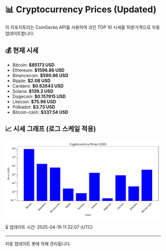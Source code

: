 
# 📊 Cryptocurrency Prices (Updated)

이 리포지토리는 CoinGecko API를 사용하여 코인 TOP 10 시세를 10분가격으로 자동 업데이트합니다.

## 💰 현재 시세
- Bitcoin: **$85173 USD**
- Ethereum: **$1596.86 USD**
- Binancecoin: **$590.86 USD**
- Ripple: **$2.08 USD**
- Cardano: **$0.62643 USD**
- Solana: **$139.2 USD**
- Dogecoin: **$0.157915 USD**
- Litecoin: **$75.96 USD**
- Polkadot: **$3.73 USD**
- Bitcoin-cash: **$337.54 USD**

## 📈 시세 그래프 (로그 스케일 적용)
![Crypto Prices](crypto_prices.png)

⏳ 업데이트 시간: 2025-04-19 11:32:07 (UTC)

---
자동 업데이트 봇에 의해 관리됩니다.
